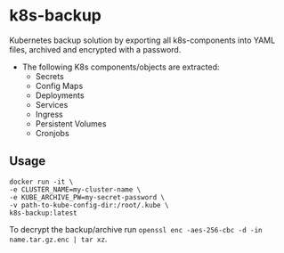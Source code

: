 # k8s-backup
Kubernetes backup solution by exporting all k8s-components into YAML files, archived and encrypted with a password.

- The following K8s components/objects are extracted:
  - Secrets
  - Config Maps
  - Deployments
  - Services
  - Ingress
  - Persistent Volumes
  - Cronjobs

## Usage
```
docker run -it \
-e CLUSTER_NAME=my-cluster-name \
-e KUBE_ARCHIVE_PW=my-secret-password \
-v path-to-kube-config-dir:/root/.kube \
k8s-backup:latest
```

To decrypt the backup/archive run `openssl enc -aes-256-cbc -d -in name.tar.gz.enc | tar xz`.
